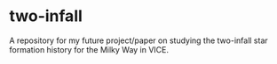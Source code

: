 # two-infall
A repository for my future project/paper on studying the two-infall star formation history for the Milky Way in VICE.
